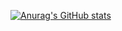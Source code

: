 [![Anurag's GitHub stats](https://github-readme-stats.vercel.app/api?username=printf172&show_icons=true&theme=gruvbox)](https://github.com/anuraghazra/github-readme-stats)
